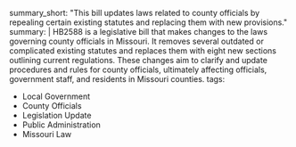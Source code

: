 summary_short: "This bill updates laws related to county officials by repealing certain existing statutes and replacing them with new provisions."
summary: |
  HB2588 is a legislative bill that makes changes to the laws governing county officials in Missouri. It removes several outdated or complicated existing statutes and replaces them with eight new sections outlining current regulations. These changes aim to clarify and update procedures and rules for county officials, ultimately affecting officials, government staff, and residents in Missouri counties.
tags:
  - Local Government
  - County Officials
  - Legislation Update
  - Public Administration
  - Missouri Law
